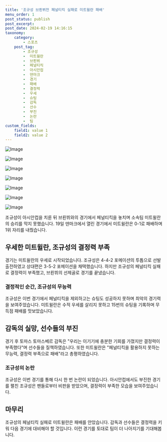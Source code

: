 ```yaml
---
title: '조규성 브뢴뷔전 페널티킥 실패로 미트윌란 패배'
menu_order: 1
post_status: publish
post_excerpt: 
post_date: 2024-02-19 14:16:15
taxonomy:
    category:
        - 스포츠
    post_tag:
        - 조규성
        -  미트윌란
        -  브뢴뷔
        -  페널티킥
        -  아시안컵
        -  덴마크
        -  경기
        -  패배
        -  결정력
        -  우세
        -  슈팅
        -  감독
        -  선수
        -  부진
        -  논란
        -  팀
custom_fields:
    field1: value 1
    field2: value 2
---
```


![Image](https://imgnews.pstatic.net/image/311/2024/02/19/0001693305_001_20240219102703352.jpg?type=w647)

![Image](https://imgnews.pstatic.net/image/311/2024/02/19/0001693305_002_20240219102703417.jpg?type=w647)

![Image](https://imgnews.pstatic.net/image/311/2024/02/19/0001693305_003_20240219102703457.jpg?type=w647)

![Image](https://imgnews.pstatic.net/image/311/2024/02/19/0001693305_004_20240219102703512.jpg?type=w647)

![Image](https://imgnews.pstatic.net/image/311/2024/02/19/0001693305_005_20240219102703571.jpg?type=w647)

![Image](https://imgnews.pstatic.net/image/311/2024/02/19/0001693305_006_20240219102703630.jpg?type=w647)

![Image](https://imgnews.pstatic.net/image/311/2024/02/19/0001693305_007_20240219102703679.jpg?type=w647)

조규성이 아시안컵을 치룬 뒤 브뢴뷔와의 경기에서 페널티킥을 놓치며 소속팀 미트윌란의 승리를 막지 못했습니다. 19일 덴마크에서 열린 경기에서 미트윌란은 0-1로 패배하며 1위 자리를 내줬습니다. 
## 우세한 미트윌란, 조규성의 결정력 부족
경기는 미트윌란의 우세로 시작되었습니다. 조규성은 4-4-2 포메이션의 투톱으로 선발 출전하였고 상대편은 3-5-2 포메이션을 채택했습니다. 하지만 조규성의 페널티킥 실패로 결정력이 부족했고, 브뢴뷔의 선제골로 경기를 끝냈습니다.
### 결정적인 순간, 조규성의 무능력
조규성은 이번 경기에서 페널티킥을 제외하고는 슈팅도 성공하지 못하며 최악의 경기력을 보여주었습니다. 미트윌란은 수적 우세를 살리지 못하고 15번의 슈팅을 기록하며 무득점 패배를 맛보았습니다.
## 감독의 실망, 선수들의 부진
경기 후 토마스 토마스베르 감독은 "우리는 이기기에 충분한 기회를 가졌지만 결정력이 부족했다"며 선수들을 질책하였습니다. 또한 미트윌란은 "페널티킥을 활용하지 못하는 무능력, 결정력 부족으로 패배"라고 총평하였습니다.
### 조규성의 논란
조규성은 이번 경기를 통해 다시 한 번 논란이 되었습니다. 아시안컵에서도 부진한 경기를 펼친 조규성은 팬들로부터 비판을 받았으며, 결정력이 부족한 모습을 보여주었습니다.
## 마무리
조규성의 페널티킥 실패로 미트윌란은 패배를 안았습니다. 감독과 선수들은 결정력을 키워 다음 경기에 대비해야 할 것입니다. 이런 경기를 토대로 팀이 더 나아지기를 기대해봅니다.
